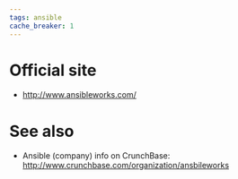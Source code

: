```yaml
---
tags: ansible
cache_breaker: 1
---
```


# Official site

-   <http://www.ansibleworks.com/>

# See also

-   Ansible (company) info on CrunchBase: <http://www.crunchbase.com/organization/ansbileworks>

